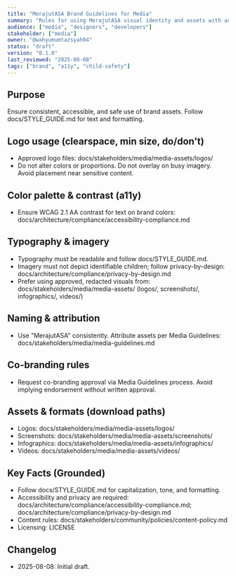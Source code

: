 ```yaml
---
title: "MerajutASA Brand Guidelines for Media"
summary: "Rules for using MerajutASA visual identity and assets with accessibility and child-safety in mind."
audience: ["media", "designers", "developers"]
stakeholder: ["media"]
owner: "@wahyumumtazsyah04"
status: "draft"
version: "0.1.0"
last_reviewed: "2025-08-08"
tags: ["brand", "a11y", "child-safety"]
---
```


## Purpose
Ensure consistent, accessible, and safe use of brand assets. Follow docs/STYLE_GUIDE.md for text and formatting.

## Logo usage (clearspace, min size, do/don't)
- Approved logo files: docs/stakeholders/media/media-assets/logos/
- Do not alter colors or proportions. Do not overlay on busy imagery. Avoid placement near sensitive content.

## Color palette & contrast (a11y)
- Ensure WCAG 2.1 AA contrast for text on brand colors: docs/architecture/compliance/accessibility-compliance.md

## Typography & imagery
- Typography must be readable and follow docs/STYLE_GUIDE.md.
- Imagery must not depict identifiable children; follow privacy-by-design: docs/architecture/compliance/privacy-by-design.md
- Prefer using approved, redacted visuals from: docs/stakeholders/media/media-assets/ (logos/, screenshots/, infographics/, videos/)


## Naming & attribution
- Use "MerajutASA" consistently. Attribute assets per Media Guidelines: docs/stakeholders/media/media-guidelines.md

## Co-branding rules
- Request co-branding approval via Media Guidelines process. Avoid implying endorsement without written approval.

## Assets & formats (download paths)
- Logos: docs/stakeholders/media/media-assets/logos/
- Screenshots: docs/stakeholders/media/media-assets/screenshots/
- Infographics: docs/stakeholders/media/media-assets/infographics/
- Videos: docs/stakeholders/media/media-assets/videos/

## Key Facts (Grounded)
- Follow docs/STYLE_GUIDE.md for capitalization, tone, and formatting.
- Accessibility and privacy are required: docs/architecture/compliance/accessibility-compliance.md; docs/architecture/compliance/privacy-by-design.md
- Content rules: docs/stakeholders/community/policies/content-policy.md
- Licensing: LICENSE

## Changelog
- 2025-08-08: Initial draft.